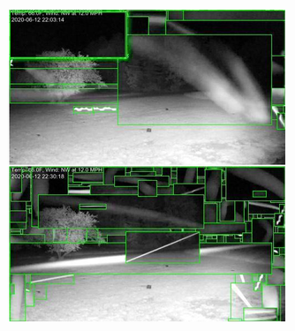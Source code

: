 ![20200612-213120-220125](in/20200612/20200612-213120-220125_0_.jpg)
![20200612-220130-223135](in/20200612/20200612-220130-223135_0_.jpg)
